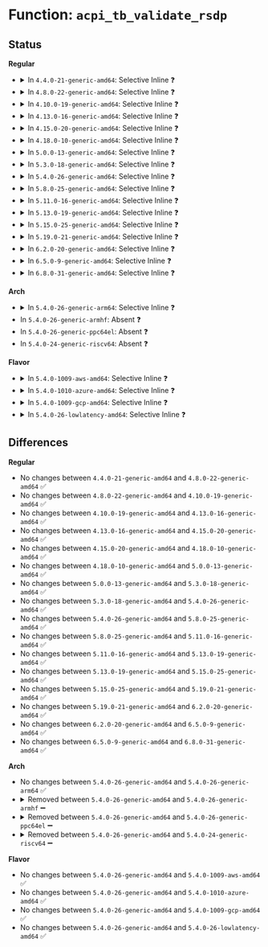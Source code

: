 # Function: <code>acpi_tb_validate_rsdp</code>

## Status
<b>Regular</b>
<ul>
<li>
<details>
<summary>In <code>4.4.0-21-generic-amd64</code>: Selective Inline ❓</summary>

```c
acpi_status acpi_tb_validate_rsdp(struct acpi_table_rsdp * rsdp)
```

```json
{
  "name": "acpi_tb_validate_rsdp",
  "collision_type": "Unique Global",
  "inline_type": "Selective",
  "funcs": [
    {
      "addr": 18446744071583719781,
      "name": "acpi_tb_validate_rsdp",
      "external": true,
      "loc": "drivers/acpi/acpica/tbxfroot.c:93",
      "file": "drivers/acpi/acpica/tbxfroot.c",
      "inline": "not declared, inlined",
      "caller_inline": [],
      "caller_func": [
        "drivers/acpi/acpica/tbxfroot.c:acpi_tb_scan_memory_for_rsdp"
      ]
    }
  ],
  "symbols": [
    {
      "addr": 18446744071583719781,
      "name": "acpi_tb_validate_rsdp",
      "section": ".text",
      "bind": "STB_GLOBAL",
      "size": 93
    }
  ]
}
```
</details>
</li>
<li>
<details>
<summary>In <code>4.8.0-22-generic-amd64</code>: Selective Inline ❓</summary>

```c
acpi_status acpi_tb_validate_rsdp(struct acpi_table_rsdp * rsdp)
```

```json
{
  "name": "acpi_tb_validate_rsdp",
  "collision_type": "Unique Global",
  "inline_type": "Selective",
  "funcs": [
    {
      "addr": 18446744071584044070,
      "name": "acpi_tb_validate_rsdp",
      "external": true,
      "loc": "drivers/acpi/acpica/tbxfroot.c:93",
      "file": "drivers/acpi/acpica/tbxfroot.c",
      "inline": "not declared, inlined",
      "caller_inline": [],
      "caller_func": [
        "drivers/acpi/acpica/tbxfroot.c:acpi_tb_scan_memory_for_rsdp"
      ]
    }
  ],
  "symbols": [
    {
      "addr": 18446744071584044070,
      "name": "acpi_tb_validate_rsdp",
      "section": ".text",
      "bind": "STB_GLOBAL",
      "size": 93
    }
  ]
}
```
</details>
</li>
<li>
<details>
<summary>In <code>4.10.0-19-generic-amd64</code>: Selective Inline ❓</summary>

```c
acpi_status acpi_tb_validate_rsdp(struct acpi_table_rsdp * rsdp)
```

```json
{
  "name": "acpi_tb_validate_rsdp",
  "collision_type": "Unique Global",
  "inline_type": "Selective",
  "funcs": [
    {
      "addr": 18446744071584186397,
      "name": "acpi_tb_validate_rsdp",
      "external": true,
      "loc": "drivers/acpi/acpica/tbxfroot.c:93",
      "file": "drivers/acpi/acpica/tbxfroot.c",
      "inline": "not declared, inlined",
      "caller_inline": [],
      "caller_func": [
        "drivers/acpi/acpica/tbxfroot.c:acpi_tb_scan_memory_for_rsdp"
      ]
    }
  ],
  "symbols": [
    {
      "addr": 18446744071584186397,
      "name": "acpi_tb_validate_rsdp",
      "section": ".text",
      "bind": "STB_GLOBAL",
      "size": 93
    }
  ]
}
```
</details>
</li>
<li>
<details>
<summary>In <code>4.13.0-16-generic-amd64</code>: Selective Inline ❓</summary>

```c
acpi_status acpi_tb_validate_rsdp(struct acpi_table_rsdp * rsdp)
```

```json
{
  "name": "acpi_tb_validate_rsdp",
  "collision_type": "Unique Global",
  "inline_type": "Selective",
  "funcs": [
    {
      "addr": 18446744071584254022,
      "name": "acpi_tb_validate_rsdp",
      "external": true,
      "loc": "drivers/acpi/acpica/tbxfroot.c:93",
      "file": "drivers/acpi/acpica/tbxfroot.c",
      "inline": "not declared, inlined",
      "caller_inline": [],
      "caller_func": [
        "drivers/acpi/acpica/tbxfroot.c:acpi_tb_scan_memory_for_rsdp"
      ]
    }
  ],
  "symbols": [
    {
      "addr": 18446744071584254022,
      "name": "acpi_tb_validate_rsdp",
      "section": ".text",
      "bind": "STB_GLOBAL",
      "size": 93
    }
  ]
}
```
</details>
</li>
<li>
<details>
<summary>In <code>4.15.0-20-generic-amd64</code>: Selective Inline ❓</summary>

```c
acpi_status acpi_tb_validate_rsdp(struct acpi_table_rsdp * rsdp)
```

```json
{
  "name": "acpi_tb_validate_rsdp",
  "collision_type": "Unique Global",
  "inline_type": "Selective",
  "funcs": [
    {
      "addr": 18446744071584613578,
      "name": "acpi_tb_validate_rsdp",
      "external": true,
      "loc": "drivers/acpi/acpica/tbxfroot.c:93",
      "file": "drivers/acpi/acpica/tbxfroot.c",
      "inline": "not declared, inlined",
      "caller_inline": [],
      "caller_func": [
        "drivers/acpi/acpica/tbxfroot.c:acpi_tb_scan_memory_for_rsdp"
      ]
    }
  ],
  "symbols": [
    {
      "addr": 18446744071584613578,
      "name": "acpi_tb_validate_rsdp",
      "section": ".text",
      "bind": "STB_GLOBAL",
      "size": 93
    }
  ]
}
```
</details>
</li>
<li>
<details>
<summary>In <code>4.18.0-10-generic-amd64</code>: Selective Inline ❓</summary>

```c
acpi_status acpi_tb_validate_rsdp(struct acpi_table_rsdp * rsdp)
```

```json
{
  "name": "acpi_tb_validate_rsdp",
  "collision_type": "Unique Global",
  "inline_type": "Selective",
  "funcs": [
    {
      "addr": 18446744071584839358,
      "name": "acpi_tb_validate_rsdp",
      "external": true,
      "loc": "drivers/acpi/acpica/tbxfroot.c:59",
      "file": "drivers/acpi/acpica/tbxfroot.c",
      "inline": "not declared, inlined",
      "caller_inline": [],
      "caller_func": [
        "drivers/acpi/acpica/tbxfroot.c:acpi_tb_scan_memory_for_rsdp"
      ]
    }
  ],
  "symbols": [
    {
      "addr": 18446744071584839358,
      "name": "acpi_tb_validate_rsdp",
      "section": ".text",
      "bind": "STB_GLOBAL",
      "size": 93
    }
  ]
}
```
</details>
</li>
<li>
<details>
<summary>In <code>5.0.0-13-generic-amd64</code>: Selective Inline ❓</summary>

```c
acpi_status acpi_tb_validate_rsdp(struct acpi_table_rsdp * rsdp)
```

```json
{
  "name": "acpi_tb_validate_rsdp",
  "collision_type": "Unique Global",
  "inline_type": "Selective",
  "funcs": [
    {
      "addr": 18446744071584942721,
      "name": "acpi_tb_validate_rsdp",
      "external": true,
      "loc": "drivers/acpi/acpica/tbxfroot.c:59",
      "file": "drivers/acpi/acpica/tbxfroot.c",
      "inline": "not declared, inlined",
      "caller_inline": [],
      "caller_func": [
        "drivers/acpi/acpica/tbxfroot.c:acpi_tb_scan_memory_for_rsdp"
      ]
    }
  ],
  "symbols": [
    {
      "addr": 18446744071584942721,
      "name": "acpi_tb_validate_rsdp",
      "section": ".text",
      "bind": "STB_GLOBAL",
      "size": 93
    }
  ]
}
```
</details>
</li>
<li>
<details>
<summary>In <code>5.3.0-18-generic-amd64</code>: Selective Inline ❓</summary>

```c
acpi_status acpi_tb_validate_rsdp(struct acpi_table_rsdp * rsdp)
```

```json
{
  "name": "acpi_tb_validate_rsdp",
  "collision_type": "Unique Global",
  "inline_type": "Selective",
  "funcs": [
    {
      "addr": 18446744071585145648,
      "name": "acpi_tb_validate_rsdp",
      "external": true,
      "loc": "drivers/acpi/acpica/tbxfroot.c:59",
      "file": "drivers/acpi/acpica/tbxfroot.c",
      "inline": "not declared, inlined",
      "caller_inline": [],
      "caller_func": [
        "drivers/acpi/acpica/tbxfroot.c:acpi_tb_scan_memory_for_rsdp"
      ]
    }
  ],
  "symbols": [
    {
      "addr": 18446744071585145648,
      "name": "acpi_tb_validate_rsdp",
      "section": ".text",
      "bind": "STB_GLOBAL",
      "size": 99
    }
  ]
}
```
</details>
</li>
<li>
<details>
<summary>In <code>5.4.0-26-generic-amd64</code>: Selective Inline ❓</summary>

```c
acpi_status acpi_tb_validate_rsdp(struct acpi_table_rsdp * rsdp)
```

```json
{
  "name": "acpi_tb_validate_rsdp",
  "collision_type": "Unique Global",
  "inline_type": "Selective",
  "funcs": [
    {
      "addr": 18446744071585282011,
      "name": "acpi_tb_validate_rsdp",
      "external": true,
      "loc": "drivers/acpi/acpica/tbxfroot.c:59",
      "file": "drivers/acpi/acpica/tbxfroot.c",
      "inline": "not declared, inlined",
      "caller_inline": [],
      "caller_func": [
        "drivers/acpi/acpica/tbxfroot.c:acpi_tb_scan_memory_for_rsdp"
      ]
    }
  ],
  "symbols": [
    {
      "addr": 18446744071585282011,
      "name": "acpi_tb_validate_rsdp",
      "section": ".text",
      "bind": "STB_GLOBAL",
      "size": 99
    }
  ]
}
```
</details>
</li>
<li>
<details>
<summary>In <code>5.8.0-25-generic-amd64</code>: Selective Inline ❓</summary>

```c
acpi_status acpi_tb_validate_rsdp(struct acpi_table_rsdp * rsdp)
```

```json
{
  "name": "acpi_tb_validate_rsdp",
  "collision_type": "Unique Global",
  "inline_type": "Selective",
  "funcs": [
    {
      "addr": 18446744071585988291,
      "name": "acpi_tb_validate_rsdp",
      "external": true,
      "loc": "drivers/acpi/acpica/tbxfroot.c:59",
      "file": "drivers/acpi/acpica/tbxfroot.c",
      "inline": "not declared, inlined",
      "caller_inline": [],
      "caller_func": [
        "drivers/acpi/acpica/tbxfroot.c:acpi_tb_scan_memory_for_rsdp"
      ]
    }
  ],
  "symbols": [
    {
      "addr": 18446744071585988291,
      "name": "acpi_tb_validate_rsdp",
      "section": ".text",
      "bind": "STB_GLOBAL",
      "size": 99
    }
  ]
}
```
</details>
</li>
<li>
<details>
<summary>In <code>5.11.0-16-generic-amd64</code>: Selective Inline ❓</summary>

```c
acpi_status acpi_tb_validate_rsdp(struct acpi_table_rsdp * rsdp)
```

```json
{
  "name": "acpi_tb_validate_rsdp",
  "collision_type": "Unique Global",
  "inline_type": "Selective",
  "funcs": [
    {
      "addr": 18446744071586111171,
      "name": "acpi_tb_validate_rsdp",
      "external": true,
      "loc": "drivers/acpi/acpica/tbxfroot.c:59",
      "file": "drivers/acpi/acpica/tbxfroot.c",
      "inline": "not declared, inlined",
      "caller_inline": [],
      "caller_func": [
        "drivers/acpi/acpica/tbxfroot.c:acpi_tb_scan_memory_for_rsdp"
      ]
    }
  ],
  "symbols": [
    {
      "addr": 18446744071586111171,
      "name": "acpi_tb_validate_rsdp",
      "section": ".text",
      "bind": "STB_GLOBAL",
      "size": 99
    }
  ]
}
```
</details>
</li>
<li>
<details>
<summary>In <code>5.13.0-19-generic-amd64</code>: Selective Inline ❓</summary>

```c
acpi_status acpi_tb_validate_rsdp(struct acpi_table_rsdp * rsdp)
```

```json
{
  "name": "acpi_tb_validate_rsdp",
  "collision_type": "Unique Global",
  "inline_type": "Selective",
  "funcs": [
    {
      "addr": 18446744071585987960,
      "name": "acpi_tb_validate_rsdp",
      "external": true,
      "loc": "drivers/acpi/acpica/tbxfroot.c:59",
      "file": "drivers/acpi/acpica/tbxfroot.c",
      "inline": "not declared, inlined",
      "caller_inline": [],
      "caller_func": [
        "drivers/acpi/acpica/tbxfroot.c:acpi_tb_scan_memory_for_rsdp"
      ]
    }
  ],
  "symbols": [
    {
      "addr": 18446744071585987960,
      "name": "acpi_tb_validate_rsdp",
      "section": ".text",
      "bind": "STB_GLOBAL",
      "size": 99
    }
  ]
}
```
</details>
</li>
<li>
<details>
<summary>In <code>5.15.0-25-generic-amd64</code>: Selective Inline ❓</summary>

```c
acpi_status acpi_tb_validate_rsdp(struct acpi_table_rsdp * rsdp)
```

```json
{
  "name": "acpi_tb_validate_rsdp",
  "collision_type": "Unique Global",
  "inline_type": "Selective",
  "funcs": [
    {
      "addr": 18446744071586477032,
      "name": "acpi_tb_validate_rsdp",
      "external": true,
      "loc": "drivers/acpi/acpica/tbxfroot.c:59",
      "file": "drivers/acpi/acpica/tbxfroot.c",
      "inline": "not declared, inlined",
      "caller_inline": [],
      "caller_func": [
        "drivers/acpi/acpica/tbxfroot.c:acpi_tb_scan_memory_for_rsdp"
      ]
    }
  ],
  "symbols": [
    {
      "addr": 18446744071586477032,
      "name": "acpi_tb_validate_rsdp",
      "section": ".text",
      "bind": "STB_GLOBAL",
      "size": 99
    }
  ]
}
```
</details>
</li>
<li>
<details>
<summary>In <code>5.19.0-21-generic-amd64</code>: Selective Inline ❓</summary>

```c
acpi_status acpi_tb_validate_rsdp(struct acpi_table_rsdp * rsdp)
```

```json
{
  "name": "acpi_tb_validate_rsdp",
  "collision_type": "Unique Global",
  "inline_type": "Selective",
  "funcs": [
    {
      "addr": 18446744071587730431,
      "name": "acpi_tb_validate_rsdp",
      "external": true,
      "loc": "drivers/acpi/acpica/tbxfroot.c:59",
      "file": "drivers/acpi/acpica/tbxfroot.c",
      "inline": "not declared, inlined",
      "caller_inline": [],
      "caller_func": [
        "drivers/acpi/acpica/tbxfroot.c:acpi_tb_scan_memory_for_rsdp"
      ]
    }
  ],
  "symbols": [
    {
      "addr": 18446744071587730431,
      "name": "acpi_tb_validate_rsdp",
      "section": ".text",
      "bind": "STB_GLOBAL",
      "size": 107
    }
  ]
}
```
</details>
</li>
<li>
<details>
<summary>In <code>6.2.0-20-generic-amd64</code>: Selective Inline ❓</summary>

```c
acpi_status acpi_tb_validate_rsdp(struct acpi_table_rsdp * rsdp)
```

```json
{
  "name": "acpi_tb_validate_rsdp",
  "collision_type": "Unique Global",
  "inline_type": "Selective",
  "funcs": [
    {
      "addr": 18446744071589051104,
      "name": "acpi_tb_validate_rsdp",
      "external": true,
      "loc": "drivers/acpi/acpica/tbxfroot.c:59",
      "file": "drivers/acpi/acpica/tbxfroot.c",
      "inline": "not declared, inlined",
      "caller_inline": [],
      "caller_func": [
        "drivers/acpi/acpica/tbxfroot.c:acpi_tb_scan_memory_for_rsdp"
      ]
    }
  ],
  "symbols": [
    {
      "addr": 18446744071589051104,
      "name": "acpi_tb_validate_rsdp",
      "section": ".text",
      "bind": "STB_GLOBAL",
      "size": 120
    }
  ]
}
```
</details>
</li>
<li>
<details>
<summary>In <code>6.5.0-9-generic-amd64</code>: Selective Inline ❓</summary>

```c
acpi_status acpi_tb_validate_rsdp(struct acpi_table_rsdp * rsdp)
```

```json
{
  "name": "acpi_tb_validate_rsdp",
  "collision_type": "Unique Global",
  "inline_type": "Selective",
  "funcs": [
    {
      "addr": 18446744071589342336,
      "name": "acpi_tb_validate_rsdp",
      "external": true,
      "loc": "drivers/acpi/acpica/tbxfroot.c:59",
      "file": "drivers/acpi/acpica/tbxfroot.c",
      "inline": "not declared, inlined",
      "caller_inline": [],
      "caller_func": [
        "drivers/acpi/acpica/tbxfroot.c:acpi_tb_scan_memory_for_rsdp"
      ]
    }
  ],
  "symbols": [
    {
      "addr": 18446744071589342336,
      "name": "acpi_tb_validate_rsdp",
      "section": ".text",
      "bind": "STB_GLOBAL",
      "size": 120
    }
  ]
}
```
</details>
</li>
<li>
<details>
<summary>In <code>6.8.0-31-generic-amd64</code>: Selective Inline ❓</summary>

```c
acpi_status acpi_tb_validate_rsdp(struct acpi_table_rsdp * rsdp)
```

```json
{
  "name": "acpi_tb_validate_rsdp",
  "collision_type": "Unique Global",
  "inline_type": "Selective",
  "funcs": [
    {
      "addr": 18446744071589649152,
      "name": "acpi_tb_validate_rsdp",
      "external": true,
      "loc": "drivers/acpi/acpica/tbxfroot.c:59",
      "file": "drivers/acpi/acpica/tbxfroot.c",
      "inline": "not declared, inlined",
      "caller_inline": [],
      "caller_func": [
        "drivers/acpi/acpica/tbxfroot.c:acpi_tb_scan_memory_for_rsdp"
      ]
    }
  ],
  "symbols": [
    {
      "addr": 18446744071589649152,
      "name": "acpi_tb_validate_rsdp",
      "section": ".text",
      "bind": "STB_GLOBAL",
      "size": 120
    }
  ]
}
```
</details>
</li>
</ul>
<b>Arch</b>
<ul>
<li>
<details>
<summary>In <code>5.4.0-26-generic-arm64</code>: Selective Inline ❓</summary>

```c
acpi_status acpi_tb_validate_rsdp(struct acpi_table_rsdp * rsdp)
```

```json
{
  "name": "acpi_tb_validate_rsdp",
  "collision_type": "Unique Global",
  "inline_type": "Selective",
  "funcs": [
    {
      "addr": 18446603336497597244,
      "name": "acpi_tb_validate_rsdp",
      "external": true,
      "loc": "drivers/acpi/acpica/tbxfroot.c:59",
      "file": "drivers/acpi/acpica/tbxfroot.c",
      "inline": "not declared, inlined",
      "caller_inline": [],
      "caller_func": [
        "drivers/acpi/acpica/tbxfroot.c:acpi_tb_scan_memory_for_rsdp"
      ]
    }
  ],
  "symbols": [
    {
      "addr": 18446603336497597244,
      "name": "acpi_tb_validate_rsdp",
      "section": ".text",
      "bind": "STB_GLOBAL",
      "size": 132
    }
  ]
}
```
</details>
</li>
<li>
In <code>5.4.0-26-generic-armhf</code>: Absent ❓
</li>
<li>
In <code>5.4.0-26-generic-ppc64el</code>: Absent ❓
</li>
<li>
In <code>5.4.0-24-generic-riscv64</code>: Absent ❓
</li>
</ul>
<b>Flavor</b>
<ul>
<li>
<details>
<summary>In <code>5.4.0-1009-aws-amd64</code>: Selective Inline ❓</summary>

```c
acpi_status acpi_tb_validate_rsdp(struct acpi_table_rsdp * rsdp)
```

```json
{
  "name": "acpi_tb_validate_rsdp",
  "collision_type": "Unique Global",
  "inline_type": "Selective",
  "funcs": [
    {
      "addr": 18446744071585125554,
      "name": "acpi_tb_validate_rsdp",
      "external": true,
      "loc": "drivers/acpi/acpica/tbxfroot.c:59",
      "file": "drivers/acpi/acpica/tbxfroot.c",
      "inline": "not declared, inlined",
      "caller_inline": [],
      "caller_func": [
        "drivers/acpi/acpica/tbxfroot.c:acpi_tb_scan_memory_for_rsdp"
      ]
    }
  ],
  "symbols": [
    {
      "addr": 18446744071585125554,
      "name": "acpi_tb_validate_rsdp",
      "section": ".text",
      "bind": "STB_GLOBAL",
      "size": 99
    }
  ]
}
```
</details>
</li>
<li>
<details>
<summary>In <code>5.4.0-1010-azure-amd64</code>: Selective Inline ❓</summary>

```c
acpi_status acpi_tb_validate_rsdp(struct acpi_table_rsdp * rsdp)
```

```json
{
  "name": "acpi_tb_validate_rsdp",
  "collision_type": "Unique Global",
  "inline_type": "Selective",
  "funcs": [
    {
      "addr": 18446744071585040856,
      "name": "acpi_tb_validate_rsdp",
      "external": true,
      "loc": "drivers/acpi/acpica/tbxfroot.c:59",
      "file": "drivers/acpi/acpica/tbxfroot.c",
      "inline": "not declared, inlined",
      "caller_inline": [],
      "caller_func": [
        "drivers/acpi/acpica/tbxfroot.c:acpi_tb_scan_memory_for_rsdp"
      ]
    }
  ],
  "symbols": [
    {
      "addr": 18446744071585040856,
      "name": "acpi_tb_validate_rsdp",
      "section": ".text",
      "bind": "STB_GLOBAL",
      "size": 99
    }
  ]
}
```
</details>
</li>
<li>
<details>
<summary>In <code>5.4.0-1009-gcp-amd64</code>: Selective Inline ❓</summary>

```c
acpi_status acpi_tb_validate_rsdp(struct acpi_table_rsdp * rsdp)
```

```json
{
  "name": "acpi_tb_validate_rsdp",
  "collision_type": "Unique Global",
  "inline_type": "Selective",
  "funcs": [
    {
      "addr": 18446744071585233595,
      "name": "acpi_tb_validate_rsdp",
      "external": true,
      "loc": "drivers/acpi/acpica/tbxfroot.c:59",
      "file": "drivers/acpi/acpica/tbxfroot.c",
      "inline": "not declared, inlined",
      "caller_inline": [],
      "caller_func": [
        "drivers/acpi/acpica/tbxfroot.c:acpi_tb_scan_memory_for_rsdp"
      ]
    }
  ],
  "symbols": [
    {
      "addr": 18446744071585233595,
      "name": "acpi_tb_validate_rsdp",
      "section": ".text",
      "bind": "STB_GLOBAL",
      "size": 99
    }
  ]
}
```
</details>
</li>
<li>
<details>
<summary>In <code>5.4.0-26-lowlatency-amd64</code>: Selective Inline ❓</summary>

```c
acpi_status acpi_tb_validate_rsdp(struct acpi_table_rsdp * rsdp)
```

```json
{
  "name": "acpi_tb_validate_rsdp",
  "collision_type": "Unique Global",
  "inline_type": "Selective",
  "funcs": [
    {
      "addr": 18446744071585339755,
      "name": "acpi_tb_validate_rsdp",
      "external": true,
      "loc": "drivers/acpi/acpica/tbxfroot.c:59",
      "file": "drivers/acpi/acpica/tbxfroot.c",
      "inline": "not declared, inlined",
      "caller_inline": [],
      "caller_func": [
        "drivers/acpi/acpica/tbxfroot.c:acpi_tb_scan_memory_for_rsdp"
      ]
    }
  ],
  "symbols": [
    {
      "addr": 18446744071585339755,
      "name": "acpi_tb_validate_rsdp",
      "section": ".text",
      "bind": "STB_GLOBAL",
      "size": 99
    }
  ]
}
```
</details>
</li>
</ul>

## Differences
<b>Regular</b>
<ul>
<li>
No changes between <code>4.4.0-21-generic-amd64</code> and <code>4.8.0-22-generic-amd64</code> ✅
</li>
<li>
No changes between <code>4.8.0-22-generic-amd64</code> and <code>4.10.0-19-generic-amd64</code> ✅
</li>
<li>
No changes between <code>4.10.0-19-generic-amd64</code> and <code>4.13.0-16-generic-amd64</code> ✅
</li>
<li>
No changes between <code>4.13.0-16-generic-amd64</code> and <code>4.15.0-20-generic-amd64</code> ✅
</li>
<li>
No changes between <code>4.15.0-20-generic-amd64</code> and <code>4.18.0-10-generic-amd64</code> ✅
</li>
<li>
No changes between <code>4.18.0-10-generic-amd64</code> and <code>5.0.0-13-generic-amd64</code> ✅
</li>
<li>
No changes between <code>5.0.0-13-generic-amd64</code> and <code>5.3.0-18-generic-amd64</code> ✅
</li>
<li>
No changes between <code>5.3.0-18-generic-amd64</code> and <code>5.4.0-26-generic-amd64</code> ✅
</li>
<li>
No changes between <code>5.4.0-26-generic-amd64</code> and <code>5.8.0-25-generic-amd64</code> ✅
</li>
<li>
No changes between <code>5.8.0-25-generic-amd64</code> and <code>5.11.0-16-generic-amd64</code> ✅
</li>
<li>
No changes between <code>5.11.0-16-generic-amd64</code> and <code>5.13.0-19-generic-amd64</code> ✅
</li>
<li>
No changes between <code>5.13.0-19-generic-amd64</code> and <code>5.15.0-25-generic-amd64</code> ✅
</li>
<li>
No changes between <code>5.15.0-25-generic-amd64</code> and <code>5.19.0-21-generic-amd64</code> ✅
</li>
<li>
No changes between <code>5.19.0-21-generic-amd64</code> and <code>6.2.0-20-generic-amd64</code> ✅
</li>
<li>
No changes between <code>6.2.0-20-generic-amd64</code> and <code>6.5.0-9-generic-amd64</code> ✅
</li>
<li>
No changes between <code>6.5.0-9-generic-amd64</code> and <code>6.8.0-31-generic-amd64</code> ✅
</li>
</ul>
<b>Arch</b>
<ul>
<li>
No changes between <code>5.4.0-26-generic-amd64</code> and <code>5.4.0-26-generic-arm64</code> ✅
</li>
<li>
<details>
<summary>Removed between <code>5.4.0-26-generic-amd64</code> and <code>5.4.0-26-generic-armhf</code> ➖</summary>

```c
acpi_status acpi_tb_validate_rsdp(struct acpi_table_rsdp * rsdp)
```
</details>
</li>
<li>
<details>
<summary>Removed between <code>5.4.0-26-generic-amd64</code> and <code>5.4.0-26-generic-ppc64el</code> ➖</summary>

```c
acpi_status acpi_tb_validate_rsdp(struct acpi_table_rsdp * rsdp)
```
</details>
</li>
<li>
<details>
<summary>Removed between <code>5.4.0-26-generic-amd64</code> and <code>5.4.0-24-generic-riscv64</code> ➖</summary>

```c
acpi_status acpi_tb_validate_rsdp(struct acpi_table_rsdp * rsdp)
```
</details>
</li>
</ul>
<b>Flavor</b>
<ul>
<li>
No changes between <code>5.4.0-26-generic-amd64</code> and <code>5.4.0-1009-aws-amd64</code> ✅
</li>
<li>
No changes between <code>5.4.0-26-generic-amd64</code> and <code>5.4.0-1010-azure-amd64</code> ✅
</li>
<li>
No changes between <code>5.4.0-26-generic-amd64</code> and <code>5.4.0-1009-gcp-amd64</code> ✅
</li>
<li>
No changes between <code>5.4.0-26-generic-amd64</code> and <code>5.4.0-26-lowlatency-amd64</code> ✅
</li>
</ul>
